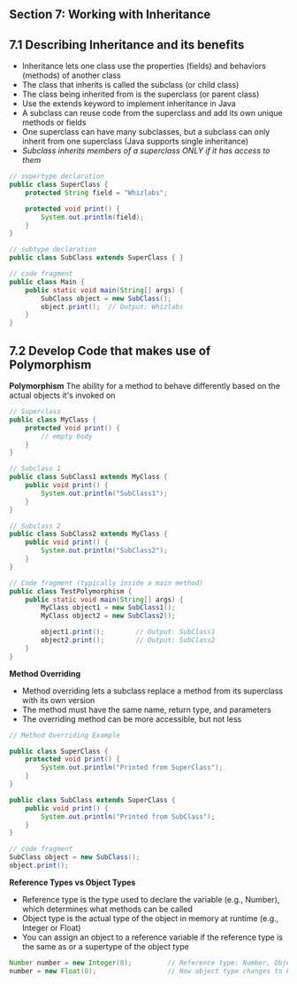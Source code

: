 ## Section 7: Working with Inheritance

## 7.1 Describing Inheritance and its benefits
- Inheritance lets one class use the properties (fields) and behaviors (methods) of another class
- The class that inherits is called the subclass (or child class)
- The class being inherited from is the superclass (or parent class)
- Use the extends keyword to implement inheritance in Java
- A subclass can reuse code from the superclass and add its own unique methods or fields
- One superclass can have many subclasses, but a subclass can only inherit from one superclass (Java supports single inheritance)
- *Subclass inherits members of a superclass ONLY if it has access to them*

```java
// supertype declaration
public class SuperClass {
    protected String field = "Whizlabs";

    protected void print() {
        System.out.println(field);
    }
}

// subtype declaration
public class SubClass extends SuperClass { }

// code fragment
public class Main {
    public static void main(String[] args) {
        SubClass object = new SubClass();
        object.print();  // Output: Whizlabs
    }
}
```

## 7.2 Develop Code that makes use of Polymorphism
**Polymorphism**
The ability for a method to behave differently based on the actual objects it's invoked on
```java
// Superclass
public class MyClass {
    protected void print() {
        // empty body
    }
}

// Subclass 1
public class SubClass1 extends MyClass {
    public void print() {
        System.out.println("SubClass1");
    }
}

// Subclass 2
public class SubClass2 extends MyClass {
    public void print() {
        System.out.println("SubClass2");
    }
}

// Code fragment (typically inside a main method)
public class TestPolymorphism {
    public static void main(String[] args) {
        MyClass object1 = new SubClass1();
        MyClass object2 = new SubClass2();

        object1.print();        // Output: SubClass1
        object2.print();        // Output: SubClass2
    }
}
```

**Method Overriding**
- Method overriding lets a subclass replace a method from its superclass with its own version
- The method must have the same name, return type, and parameters
- The overriding method can be more accessible, but not less

```java
// Method Overriding Example

public class SuperClass {
    protected void print() {
        System.out.println("Printed from SuperClass");
    }
}

public class SubClass extends SuperClass {
    public void print() {
        System.out.println("Printed from SubClass");
    }
}

// code fragment
SubClass object = new SubClass();
object.print();
``` 

**Reference Types vs Object Types**
- Reference type is the type used to declare the variable (e.g., Number), which determines what methods can be called
- Object type is the actual type of the object in memory at runtime (e.g., Integer or Float)
- You can assign an object to a reference variable if the reference type is the same as or a supertype of the object type
```java
Number number = new Integer(0);         // Reference type: Number, Object type: Integer
number = new Float(0);                  // Now object type changes to Float
```
